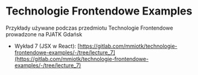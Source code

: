 # Technologie Frontendowe Examples

Przykłady używane podczas przedmiotu Technologie Frontendowe prowadzone na PJATK Gdańsk

- Wykład 7 (JSX w React): [https://gitlab.com/mmiotk/technologie-frontendowe-examples/-/tree/lecture_7](https://gitlab.com/mmiotk/technologie-frontendowe-examples/-/tree/lecture_7)